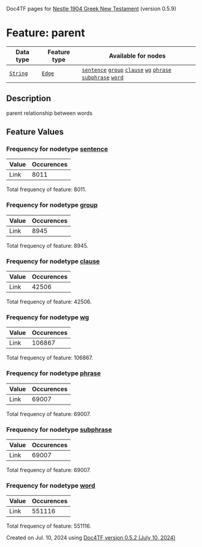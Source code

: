 Doc4TF pages for [Nestle 1904 Greek New Testament](https://github.com/saulocantanhede/tfgreek2/tree/main/tf) (version 0.5.9)
# Feature: parent
Data type|Feature type|Available for nodes
---|---|---
[`String`](featuresbydatatype.md#string)|[`Edge`](featuresbytype.md#edge)| [`sentence`](featuresbynodetype.md#sentence)  [`group`](featuresbynodetype.md#group)  [`clause`](featuresbynodetype.md#clause)  [`wg`](featuresbynodetype.md#wg)  [`phrase`](featuresbynodetype.md#phrase)  [`subphrase`](featuresbynodetype.md#subphrase)  [`word`](featuresbynodetype.md#word) 
## Description
parent relationship between words
## Feature Values
### Frequency for nodetype [sentence](featuresbynodetype.md#sentence)
Value|Occurences
---|---
Link|8011

Total frequency of feature: 8011.
 ### Frequency for nodetype [group](featuresbynodetype.md#group)
Value|Occurences
---|---
Link|8945

Total frequency of feature: 8945.
 ### Frequency for nodetype [clause](featuresbynodetype.md#clause)
Value|Occurences
---|---
Link|42506

Total frequency of feature: 42506.
 ### Frequency for nodetype [wg](featuresbynodetype.md#wg)
Value|Occurences
---|---
Link|106867

Total frequency of feature: 106867.
 ### Frequency for nodetype [phrase](featuresbynodetype.md#phrase)
Value|Occurences
---|---
Link|69007

Total frequency of feature: 69007.
 ### Frequency for nodetype [subphrase](featuresbynodetype.md#subphrase)
Value|Occurences
---|---
Link|69007

Total frequency of feature: 69007.
 ### Frequency for nodetype [word](featuresbynodetype.md#word)
Value|Occurences
---|---
Link|551116

Total frequency of feature: 551116.
  

Created on Jul. 10, 2024 using [Doc4TF version 0.5.2 (July 10, 2024)](https://github.com/tonyjurg/Doc4TF/blob/main/CreateFeatureDoc.ipynb) 